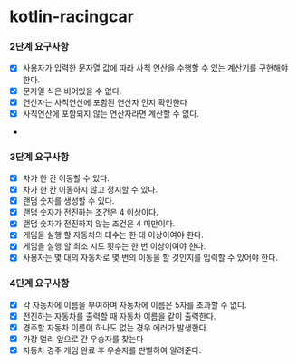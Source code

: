# kotlin-racingcar

### 2단계 요구사항

- [X] 사용자가 입력한 문자열 값에 따라 사칙 연산을 수행할 수 있는 계산기를 구현해야 한다.
- [X] 문자열 식은 비어있을 수 없다.
- [X] 연산자는 사칙연산에 포함된 연산자 인지 확인한다
- [X] 사칙연산에 포함되지 않는 연산자라면 계산할 수 없다.
- 
### 3단계 요구사항

- [X] 차가 한 칸 이동할 수 있다.
- [X] 차가 한 칸 이동하지 않고 정지할 수 있다.
- [X] 랜덤 숫자를 생성할 수 있다.
- [X] 랜덤 숫자가 전진하는 조건은 4 이상이다.
- [X] 랜덤 숫자가 전진하지 않는 조건은 4 미만이다.
- [X] 게임을 실행 할 자동차의 대수는 한 대 이상이여야 한다.
- [X] 게임을 실행 할 최소 시도 횟수는 한 번 이상이여야 한다.
- [X] 사용자는 몇 대의 자동차로 몇 번의 이동을 할 것인지를 입력할 수 있어야 한다.

### 4단계 요구사항
- [X] 각 자동차에 이름을 부여하며 자동차에 이름은 5자를 초과할 수 없다.
- [X] 전진하는 자동차를 출력할 때 자동차 이름을 같이 출력한다.
- [X] 경주할 자동차 이름이 하나도 없는 경우 에러가 발생한다.
- [X] 가장 멀리 앞으로 간 우승자를 찾는다
- [X] 자동차 경주 게임 완료 후 우승자를 판별하여 알려준다.
